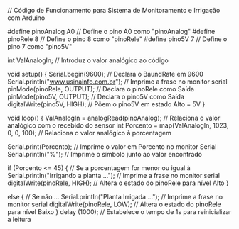 // Código de Funcionamento para Sistema de Monitoramento e Irrigação com Arduino
 
#define pinoAnalog A0 // Define o pino A0 como "pinoAnalog"
#define pinoRele 8 // Define o pino 8 como "pinoRele"
#define pino5V 7 // Define o pino 7 como "pino5V"
 
int ValAnalogIn; // Introduz o valor analógico ao código
 
void setup() {
Serial.begin(9600); // Declara o BaundRate em 9600
Serial.println("www.usinainfo.com.br"); // Imprime a frase no monitor serial
pinMode(pinoRele, OUTPUT); // Declara o pinoRele como Saída
pinMode(pino5V, OUTPUT); // Declara o pino5V como Saída
digitalWrite(pino5V, HIGH); // Põem o pino5V em estado Alto = 5V
}
 
void loop() {
ValAnalogIn = analogRead(pinoAnalog); // Relaciona o valor analógico com o recebido do sensor
int Porcento = map(ValAnalogIn, 1023, 0, 0, 100); // Relaciona o valor analógico à porcentagem
 
Serial.print(Porcento); // Imprime o valor em Porcento no monitor Serial
Serial.println("%"); // Imprime o símbolo junto ao valor encontrado
 
if (Porcento <= 45) { // Se a porcentagem for menor ou igual à
Serial.println("Irrigando a planta ..."); // Imprime a frase no monitor serial
digitalWrite(pinoRele, HIGH); // Altera o estado do pinoRele para nível Alto
}
 
else { // Se não ...
Serial.println("Planta Irrigada ..."); // Imprime a frase no monitor serial
digitalWrite(pinoRele, LOW); // Altera o estado do pinoRele para nível Baixo
}
delay (1000); // Estabelece o tempo de 1s para reinicializar a leitura
